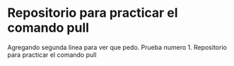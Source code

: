 # Repositorio para practicar el comando pull
Agregando segunda linea para ver que pedo.
  Prueba numero 1.
Repositorio para practicar el comando pull
